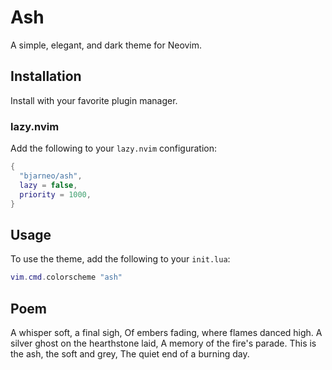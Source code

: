 # Ash

A simple, elegant, and dark theme for Neovim.

## Installation

Install with your favorite plugin manager.

### lazy.nvim

Add the following to your `lazy.nvim` configuration:

```lua
{
  "bjarneo/ash",
  lazy = false,
  priority = 1000,
}
```

## Usage

To use the theme, add the following to your `init.lua`:

```lua
vim.cmd.colorscheme "ash"
```

## Poem

A whisper soft, a final sigh,
Of embers fading, where flames danced high.
A silver ghost on the hearthstone laid,
A memory of the fire's parade.
This is the ash, the soft and grey,
The quiet end of a burning day.
